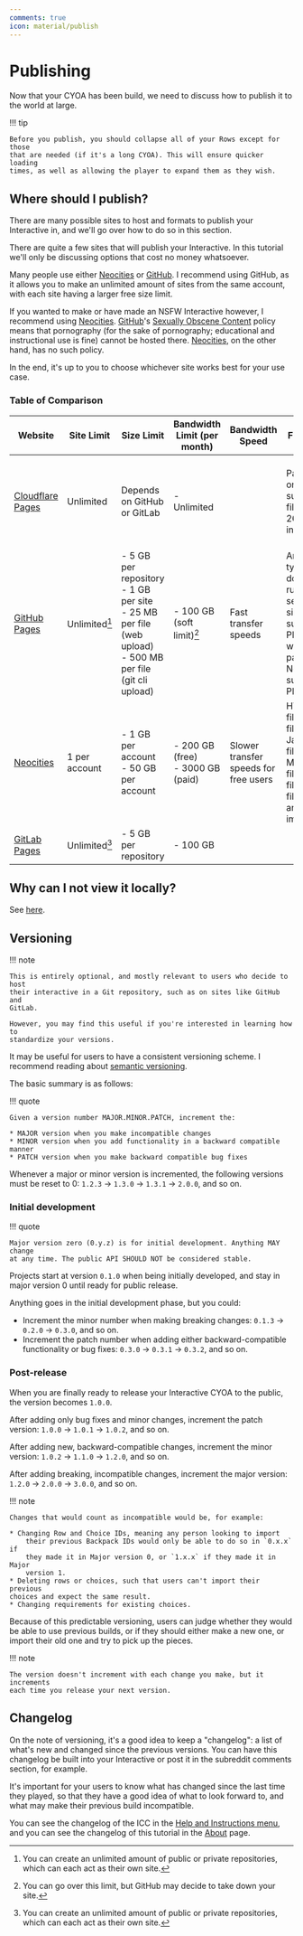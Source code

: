 ```yaml
---
comments: true
icon: material/publish
---
```


# Publishing
Now that your CYOA has been build, we need to discuss how to publish it to the
world at large.

<!-- As Interactive CYOAs made in the ICC do not need  -->
<!-- What was blud on about ^ ???? -->

!!! tip

    Before you publish, you should collapse all of your Rows except for those
    that are needed (if it's a long CYOA). This will ensure quicker loading
    times, as well as allowing the player to expand them as they wish.

## Where should I publish?
There are many possible sites to host and formats to publish your Interactive
in, and we'll go over how to do so in this section.

There are quite a few sites that will publish your Interactive. In this
tutorial we'll only be discussing options that cost no money whatsoever.

Many people use either [Neocities] or [GitHub]. I recommend using GitHub, as it
allows you to make an unlimited amount of sites from the same account, with
each site having a larger free size limit.

If you wanted to make or have made an NSFW Interactive however, I recommend
using [Neocities]. [GitHub]'s [Sexually Obscene Content] policy means that
pornography (for the sake of pornography; educational and instructional use is
fine) cannot be hosted there. [Neocities], on the other hand, has no such
policy.

In the end, it's up to you to choose whichever site works best for your use
case.

### Table of Comparison

| Website                | Site Limit    | Size Limit                                                                                                      | Bandwidth Limit (per month)         | Bandwidth Speed                       | File limits                                                                                             | Other notes                                       |
| ---------------------- | ------------- | --------------------------------------------------------------------------------------------------------------- | ----------------------------------- | ------------------------------------- | ------------------------------------------------------------------------------------------------------- | ------------------------------------------------- |
| [Cloudflare Pages]     | Unlimited     | Depends on GitHub or GitLab                                                                                     | - Unlimited                         |                                       | Pages only supports files up to 26.2 MB in size                                                                  | - 1 build at a time<br>- **500 builds per month** |
| [GitHub Pages][GitHub] | Unlimited[^1] | - 5 GB per repository<br>- 1 GB per site<br>- 25 MB per file (web upload)<br>- 500 MB per file (git cli upload) | - 100 GB (soft limit)[^2]           | Fast transfer speeds                  | Any file type, but does not run server-side code such as PHP files, whereas paid Neocities supports PHP |                                                   |
| [Neocities]            | 1 per account | - 1 GB per account<br>- 50 GB per account                                                                       | - 200 GB (free)<br>- 3000 GB (paid) | Slower transfer speeds for free users | HTML files, CSS files, Javascript files, Markdown files, XML files, text files, fonts and images        |                                                   |
| [GitLab Pages][GitLab] | Unlimited[^1] | - 5 GB per repository                                                                                           | - 100 GB                            |                                       |                                                                                                         |                                                   |

## Why can I not view it locally?
See [here][local-cyoa-problem].

## Versioning
!!! note

    This is entirely optional, and mostly relevant to users who decide to host
    their interactive in a Git repository, such as on sites like GitHub and
    GitLab.

    However, you may find this useful if you're interested in learning how to
    standardize your versions.

It may be useful for users to have a consistent versioning scheme. I recommend
reading about [semantic versioning](https://semver.org/).

The basic summary is as follows:

!!! quote

    Given a version number MAJOR.MINOR.PATCH, increment the:

    * MAJOR version when you make incompatible changes
    * MINOR version when you add functionality in a backward compatible manner
    * PATCH version when you make backward compatible bug fixes

Whenever a major or minor version is incremented, the following versions must
be reset to 0: `1.2.3` → `1.3.0` → `1.3.1` → `2.0.0`, and so on.

### Initial development
!!! quote

    Major version zero (0.y.z) is for initial development. Anything MAY change
    at any time. The public API SHOULD NOT be considered stable.

Projects start at version `0.1.0` when being initially developed, and stay in
major version 0 until ready for public release.

Anything goes in the initial development phase, but you could:

* Increment the minor number when making breaking changes: `0.1.3` → `0.2.0` →
`0.3.0`, and so on.
* Increment the patch number when adding either backward-compatible
functionality or bug fixes: `0.3.0` → `0.3.1` → `0.3.2`, and so on.

### Post-release
When you are finally ready to release your Interactive CYOA to the public, the
version becomes `1.0.0`.

<!-- ??? quote

    Patch version Z (x.y.Z | x > 0) MUST be incremented if only backward
    compatible bug fixes are introduced. A bug fix is defined as an internal
    change that fixes incorrect behavior. -->

After adding only bug fixes and minor changes, increment the patch version:
`1.0.0` → `1.0.1` → `1.0.2`, and so on.

After adding new, backward-compatible changes, increment the minor version:
`1.0.2` → `1.1.0` → `1.2.0`, and so on.

After adding breaking, incompatible changes, increment the major version:
`1.2.0` → `2.0.0` → `3.0.0`, and so on.

!!! note

    Changes that would count as incompatible would be, for example:

    * Changing Row and Choice IDs, meaning any person looking to import
        their previous Backpack IDs would only be able to do so in `0.x.x` if
        they made it in Major version 0, or `1.x.x` if they made it in Major
        version 1.
    * Deleting rows or choices, such that users can't import their previous
    choices and expect the same result.
    * Changing requirements for existing choices.

Because of this predictable versioning, users can judge whether they would be
able to use previous builds, or if they should either make a new one, or
import their old one and try to pick up the pieces.

!!! note

    The version doesn't increment with each change you make, but it increments
    each time you release your next version.

## Changelog
On the note of versioning, it's a good idea to keep a "changelog": a list of
what's new and changed since the previous versions. You can have this changelog
be built into your Interactive or post it in the subreddit comments section,
for example.

It's important for your users to know what has changed since the last time they
played, so that they have a good idea of what to look forward to, and what may
make their previous build incompatible.

You can see the changelog of the ICC in the [Help and Instructions menu][HAI],
and you can see the changelog of this tutorial in the [About] page.

[About]: /appendix/about/#changelog

<!-- Footnotes -->
[^1]: You can create an unlimited amount of public or private repositories,
which can each act as their own site.
[^2]: You can go over this limit, but GitHub may decide to take down your site.

<!-- URLs -->
[Neocities]: https://neocities.org/
[GitHub]: https://github.com/
[GitLab]: https://about.gitlab.com/
[Cloudflare Pages]: https://pages.cloudflare.com/
[HAI]: /basics/#help-and-instructions
[Sexually Obscene Content]: https://docs.github.com/en/site-policy/acceptable-use-policies/github-sexually-obscene-content
[local-cyoa-problem]: /appendix/troubleshooting/#i-tried-to-open-indexhtml-on-my-computer-but-the-cyoa-wont-load

<!-- BUFFER -->